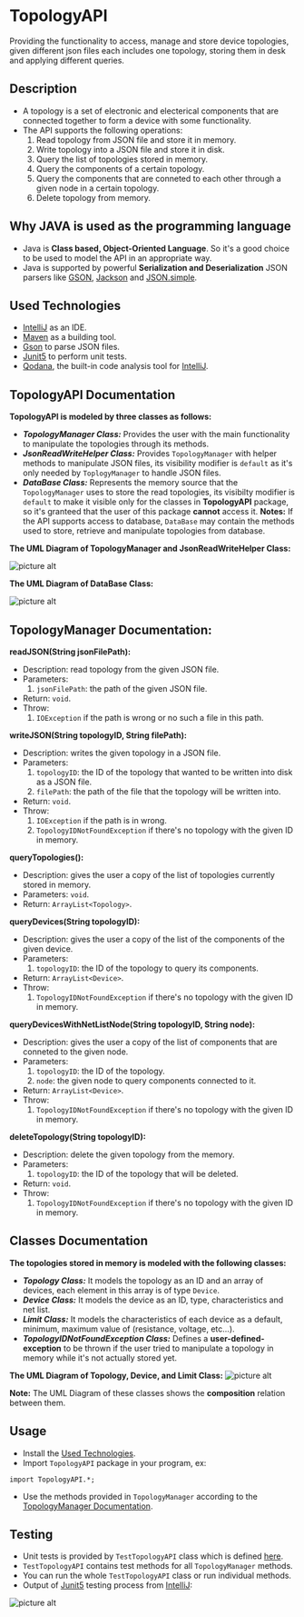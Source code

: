 # TopologyAPI
Providing the functionality to access, manage and store device topologies, given different json files each includes one topology, storing them in desk and applying different queries.

## Description
- A topology is a set of electronic and electerical components that are connected together to form a device with some functionality.
- The API supports the following operations:
    1. Read topology from JSON file and store it in memory.
    2. Write topology into a JSON file and store it in disk.
    3. Query the list of topologies stored in memory.
    4. Query the components of a certain topology.
    5. Query the components that are conneted to each other through a given node in a certain topology.
    6. Delete topology from memory.

## Why JAVA is used as the programming language
- Java is **Class based, Object-Oriented Language**. So it's a good choice to be used to model the API in an appropriate way.
- Java is supported by powerful **Serialization and Deserialization** JSON parsers like [GSON](https://sites.google.com/site/gson/gson-user-guide), [Jackson](https://github.com/FasterXML/jackson) and [JSON.simple](https://github.com/fangyidong/json-simple).

## Used Technologies
- [IntelliJ](https://www.jetbrains.com/idea/) as an IDE.
- [Maven](https://maven.apache.org/) as a building tool.
- [Gson](https://sites.google.com/site/gson/gson-user-guide) to parse JSON files.
- [Junit5](https://junit.org/junit5/) to perform unit tests.
- [Qodana](https://www.jetbrains.com/qodana/), the built-in code analysis tool for [IntelliJ](https://www.jetbrains.com/idea/).

## TopologyAPI Documentation
**TopologyAPI is modeled by three classes as follows:**

- ***TopologyManager Class:*** Provides the user with the main functionality to manipulate the topologies through its methods.
- ***JsonReadWriteHelper Class:*** Provides `TopologyManager` with helper methods to manipulate JSON files, its visibility modifier is `default` as it's only needed by `ToplogyManager` to handle JSON files.
- ***DataBase Class:*** Represents the memory source that the `TopologyManager` uses to store the read topologies, its visibilty modifier is `default` to make it visible only for the classes in **TopologyAPI** package, so it's granteed that the user of this package **cannot** access it.
**Notes:** If the API supports access to database, `DataBase` may contain the methods used to store, retrieve and manipulate topologies from database.

**The UML Diagram of TopologyManager and JsonReadWriteHelper Class:**

![picture alt](https://raw.githubusercontent.com/Eslam-Walid/TopologyAPI/master/umls/TopologyManager.png "TopologyManager UML")

**The UML Diagram of DataBase Class:**

![picture alt](https://raw.githubusercontent.com/Eslam-Walid/TopologyAPI/master/umls/DataBase.png "DataBase UML")

## TopologyManager Documentation:
**readJSON(String jsonFilePath):**
- Description: read topology from the given JSON file.
- Parameters:
    1. `jsonFilePath`: the path of the given JSON file.
- Return: `void`.
- Throw: 
    1. `IOException` if the path is wrong or no such a file in this path.

**writeJSON(String topologyID, String filePath):**
- Description: writes the given topology in a JSON file.
- Parameters: 
    1. `topologyID`: the ID of the topology that wanted to be written into disk as a JSON file.
    2. `filePath`: the path of the file that the topology will be written into.
- Return: `void`.
- Throw:
    1. `IOException` if the path is in wrong.
    2. `TopologyIDNotFoundException` if there's no topology with the given ID in memory.

**queryTopologies():**
- Description: gives the user a copy of the list of topologies currently stored in memory.
- Parameters: `void`.
- Return: `ArrayList<Topology>`.

**queryDevices(String topologyID):**
- Description: gives the user a copy of the list of the components of the given device.
- Parameters: 
    1. `topologyID`: the ID of the topology to query its components.
- Return: `ArrayList<Device>`.
- Throw:
    1. `TopologyIDNotFoundException` if there's no topology with the given ID in memory.

**queryDevicesWithNetListNode(String topologyID, String node):**
- Description: gives the user a copy of the list of components that are conneted to the given node.
- Parameters: 
    1. `topologyID`: the ID of the topology.
    2. `node`: the given node to query components connected to it.
- Return: `ArrayList<Device>`.
- Throw:
    1. `TopologyIDNotFoundException` if there's no topology with the given ID in memory.

**deleteTopology(String topologyID):**
- Description: delete the given topology from the memory.
- Parameters: 
    1. `topologyID`: the ID of the topology that will be deleted.
- Return: `void`.
- Throw:
    1. `TopologyIDNotFoundException` if there's no topology with the given ID in memory.


## Classes Documentation
**The topologies stored in memory is modeled with the following classes:**

- ***Topology Class:*** It models the topology as an ID and an array of devices, each element in this array is of type `Device`.
- ***Device Class:*** It models the device as an ID, type, characteristics and net list.
- ***Limit Class:*** It models the characteristics of each device as a default, minimum, maximum value of (resistance, voltage, etc...).
- ***TopologyIDNotFoundException Class:*** Defines a **user-defined-exception** to be thrown if the user tried to manipulate a topology in memory while it's not actually stored yet.  

**The UML Diagram of Topology, Device, and Limit Class:**
![picture alt](https://raw.githubusercontent.com/Eslam-Walid/TopologyAPI/master/umls/Topology.png "Topology UML")

**Note:** The UML Diagram of these classes shows the **composition** relation between them.

## Usage
- Install the [Used Technologies](#Used-Technologies).
- Import `TopologyAPI` package in your program, ex:
```
import TopologyAPI.*;
```
- Use the methods provided in `TopologyManager` according to the [TopologyManager Documentation](#TopologyManager-Documentation).

## Testing
- Unit tests is provided by `TestTopologyAPI` class which is defined [here](https://github.com/Eslam-Walid/TopologyAPI/blob/master/src/test/java/TestTopologyAPI/TestTopologyAPI.java).
- `TestTopologyAPI` contains test methods for all `TopologyManager` methods.
- You can run the whole `TestTopologyAPI` class or run individual methods.
- Output of [Junit5](https://junit.org/junit5/) testing process from [IntelliJ](https://www.jetbrains.com/idea/):

![picture alt](https://raw.githubusercontent.com/Eslam-Walid/TopologyAPI/master/testingOutput.png "Testing Output")
